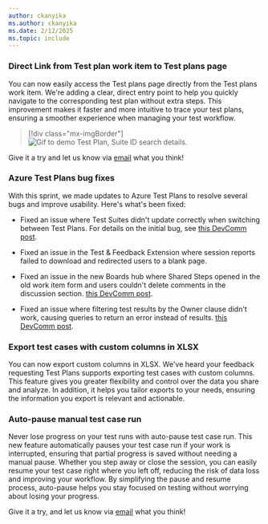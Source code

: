```yaml
---
author: ckanyika
ms.author: ckanyika
ms.date: 2/12/2025
ms.topic: include
---
```


### Direct Link from Test plan work item to Test plans page

You can now easily access the Test plans page directly from the Test plans work item. We're adding a clear, direct entry point to help you quickly navigate to the corresponding test plan without extra steps. This improvement makes it faster and more intuitive to trace your test plans, ensuring a smoother experience when managing your test workflow.

> [!div class="mx-imgBorder"]
> ![Gif to demo Test Plan, Suite ID search details.](../../media/251-testplans-01.gif "gif to GitHub Test Plan, Suite ID search details")

 Give it a try and let us know via  [email](mailto:adocustomerfeedback@service.microsoft.com) what you think!

### Azure Test Plans bug fixes

With this sprint, we made updates to Azure Test Plans to resolve several bugs and improve usability. Here's what's been fixed:

* Fixed an issue where Test Suites didn't update correctly when switching between Test Plans. For details on the initial bug, see [this DevComm post](https://developercommunity.visualstudio.com/t/Changing-between-Test-Plans-does-not-alw/10753235).

* Fixed an issue in the Test & Feedback Extension where session reports failed to download and redirected users to a blank page.

* Fixed an issue in the new Boards hub where Shared Steps opened in the old work item form and users couldn't delete comments in the discussion section. [this DevComm post](https://developercommunity.visualstudio.com/t/Delete-comment-in-discussion-section-in-/10775737).

* Fixed an issue where filtering test results by the Owner clause didn't work, causing queries to return an error instead of results. [this DevComm post](https://developercommunity.visualstudio.com/t/Filter-test-results-using-the-Owner-clau/10785774). 

### Export test cases with custom columns in XLSX

You can now export custom columns in XLSX. We've heard your feedback requesting Test Plans supports exporting test cases with custom columns. This feature gives you greater flexibility and control over the data you share and analyze. In addition, it helps you tailor exports to your needs, ensuring the information you export is relevant and actionable.

### Auto-pause manual test case run

Never lose progress on your test runs with auto-pause test case run. This new feature automatically pauses your test case run if your work is interrupted, ensuring that partial progress is saved without needing a manual pause. Whether you step away or close the session, you can easily resume your test case right where you left off, reducing the risk of data loss and improving your workflow. By simplifying the pause and resume process, auto-pause helps you stay focused on testing without worrying about losing your progress. 

Give it a try, and let us know via [email](mailto:adocustomerfeedback@service.microsoft.com) what you think!